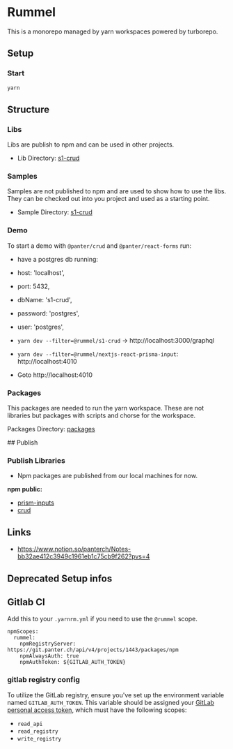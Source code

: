 # Rummel

This is a monorepo managed by yarn workspaces powered by turborepo.

## Setup

### Start

```bash 
yarn
```

## Structure 

### Libs

Libs are publish to npm and can be used in other projects.

- Lib Directory: [s1-crud](./libs)
### Samples

Samples are not published to npm and are used to show how to use the libs.
They can be checked out into you project and used as a starting point.

- Sample Directory: [s1-crud](./samples)

### Demo
To start a demo with `@panter/crud` and `@panter/react-forms` run:

 - have a postgres db running:
 - host: 'localhost',
 - port: 5432,
 - dbName: 's1-crud',
 - password: 'postgres',
 - user: 'postgres',

- `yarn dev --filter=@rummel/s1-crud` -> http://localhost:3000/graphql

- `yarn dev --filter=@rummel/nextjs-react-prisma-input`: http://localhost:4010
- Goto http://localhost:4010

### Packages

This packages are needed to run the yarn workspace. These are not libraries but packages with scripts and chorse
for the workspace.

Packages Directory: [packages](./packages)

## Publish
### Publish Libraries

- Npm packages are published from our local machines for now.

__npm public:__
- [prism-inputs](https://git.panter.ch/rummel/rummel/-/tree/main/libs/prisma-inputs)
- [crud](https://git.panter.ch/rummel/rummel/-/tree/main/libs/crud)


## Links
- https://www.notion.so/panterch/Notes-bb32ae412c3949c1961eb1c75cb9f262?pvs=4


## Deprecated Setup infos

## Gitlab CI

Add this to your `.yarnrm.yml` if you need to use the `@rummel` scope.

```
npmScopes:
  rummel:
    npmRegistryServer: https://git.panter.ch/api/v4/projects/1443/packages/npm
    npmAlwaysAuth: true
    npmAuthToken: ${GITLAB_AUTH_TOKEN}

```

### gitlab registry config

To utilize the GitLab registry, ensure you've set up the environment variable named `GITLAB_AUTH_TOKEN`. This variable should be assigned your [GitLab personal access token](https://git.panter.ch/-/profile/personal_access_tokens), which must have the following scopes:

- `read_api`
- `read_registry`
- `write_registry`

